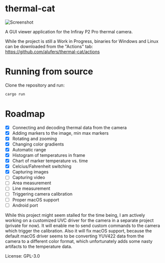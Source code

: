# thermal-cat

![Screenshot](./docs/screenshot.png)

A GUI viewer application for the Infiray P2 Pro thermal camera.

While the project is still a Work in Progress, binaries for Windows and Linux can be downloaded from the "Actions" tab: https://github.com/alufers/thermal-cat/actions

# Running from source

Clone the repository and run:

```sh
cargo run
```

# Roadmap

- [x] Connecting and decoding thermal data from the camera
- [x] Adding markers to the image, min max markers
- [x] Rotating and zooming
- [x] Changing color gradients
- [x] Automatic range
- [x] Histogram of temperatures in frame
- [x] Chart of marker temperature vs. time
- [x] Celcius/Fahrenheit switching
- [x] Capturing images
- [ ] Capturing video
- [ ] Area measurement
- [ ] Line measurement
- [ ] Triggering camera calibration
- [ ] Proper macOS support
- [ ] Android port

While this project might seem stalled for the time being, I am actively working on a customized UVC driver for the camera in a separate project (private for now). It will enable me to send custom commands to the camera which trigger the calibration. Also it will fix macOS support, because the default macOS driver seems to be converting YUV422 data from the camera to a different color format, which unfortunately adds some nasty artifacts to the temperature data. 



License: GPL-3.0
